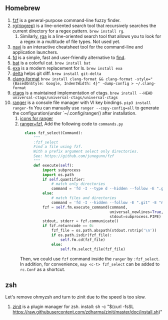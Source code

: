 ## Homebrew

1. [fzf](https://github.com/junegunn/fzf) is a general-purpose command-line fuzzy finder.
1. [rg(ripgrep)](https://github.com/BurntSushi/ripgrep) is a line-oriented search tool that recursively searches the current directory for a regex pattern. `brew install rg`.
    1. Similarly, [rga](https://github.com/phiresky/ripgrep-all) is a line-oriented search tool that allows you to look for a regex in a multitude of file types. Not used yet.
1. [navi](https://github.com/denisidoro/navi) is an interactive cheatsheet tool for the command-line and application launchers.
1. [fd](https://github.com/sharkdp/fd) is a simple, fast and user-friendly alternative to [find](https://www.gnu.org/software/findutils/).
1. [bat](https://github.com/sharkdp/bat) is a colorful cat. `brew install bat`
1. [exa](https://github.com/ogham/exa) is a modern replacement for ls. `brew install exa`
1. [delta](https://github.com/dandavison/delta) helps git diff. `brew install git-delta`
1. [clang-format](https://formulae.brew.sh/formula/clang-format) `brew install clang-format && clang-format -style="{BasedOnStyle: Google, IndentWidth: 4}" -dump-config > ~/.clang-format`
1. [ctags](https://github.com/universal-ctags/ctags) is a maintained implementation of ctags. `brew install --HEAD universal-ctags/universal-ctags/universal-ctags`
1. [ranger](https://github.com/ranger/ranger) is a console file manager with VI key bindings. `pip3 install ranger-fm`
    You can manually use `ranger --copy-config=all` to generate the configuration(under `~/.config/ranger/) after installation.
    1. [icons for ranger](https://github.com/alexanderjeurissen/ranger_devicons#install-instructions)
    1. [ranger+fzf](https://github.com/ranger/ranger/wiki/Custom-Commands#fzf-integration), Add the following code to `commands.py`
        ```python
          class fzf_select(Command):
              """
              :fzf_select
              Find a file using fzf.
              With a prefix argument select only directories.
              See: https://github.com/junegunn/fzf
              """
              def execute(self):
                  import subprocess
                  import os.path
                  if self.quantifier:
                      # match only directories
                      command = 'fd -I --type d --hidden --follow -E ".git" -E "node_modules" . | fzf +m'
                  else:
                      # match files and directories
                      command = 'fd -I --hidden --follow -E ".git" -E "node_modules" . | fzf +m'
                  fzf = self.fm.execute_command(command,
                                                universal_newlines=True,
                                                stdout=subprocess.PIPE)
                  stdout, stderr = fzf.communicate()
                  if fzf.returncode == 0:
                      fzf_file = os.path.abspath(stdout.rstrip('\n'))
                      if os.path.isdir(fzf_file):
                          self.fm.cd(fzf_file)
                      else:
                          self.fm.select_file(fzf_file)
        ```
        Then, we could use `fzf` command inside the `ranger` by `:fzf_select`. In addition, for convenience, `map <c-t> fzf_select` can be added to `rc.Conf` as a shortcut.

## zsh

Let's remove ohmyzsh and turn to zinit due to the speed is too slow.

1. [zinit](https://github.com/zdharma/zinit) is a plugin manager for zsh. install: sh -c "$(curl -fsSL https://raw.githubusercontent.com/zdharma/zinit/master/doc/install.sh)"
